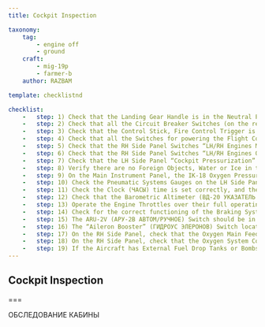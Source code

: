 ```yaml
---
title: Cockpit Inspection

taxonomy:
    tag:
        - engine off
        - ground
    craft: 
        - mig-19p
        - farmer-b
    author: RAZBAM

template: checklistnd

checklist:
    -   step: 1) Check that the Landing Gear Handle is in the Neutral Position and with the Latch Locked to prevent inadvertent operation.
    -   step: 2) Check that all the Circuit Breaker Switches (on the rear RH Side Panel) are in the on position and all the Safety Covers, where fitted to Switches, are Closed.
    -   step: 3) Check that the Control Stick, Fire Control Trigger is in it’s Safe Position.
    -   step: 4) Check that all the Switches for powering the Flight Control Instruments and Avionics on the RH Side Panel are in the Off position.
    -   step: 5) Check that the RH Side Panel Switches “LH/RH Engines Military Power and Afterburner” (АВАРИЙН ОТКЛЮЧЕН ФОРСАЖА МАИСИМАЛ ЛЕВ/ПРАВ ДВИГ) are On.
    -   step: 6) Check that the RH Side Panel Switches “LH/RH Engines Oil Cut-Off Valves” (ПЕРЕКР КРАН ДАВЛЕН МАСЛА ЛЕВОГО/ ПРАВОГО ДВИГ) are On.
    -   step: 7) Check that the LH Side Panel “Cockpit Pressurization” Lever and “Cockpit Ventilation” (ВЕНТИЛЯЦИЯ КАБИНЫ) Switch are in the Open position.
    -   step: 8) Verify there are no Foreign Objects, Water or Ice in the Cockpit.
    -   step: 9) On the Main Instrument Panel, the IK-18 Oxygen Pressure and Flow Indicator (ИК-18 ИНДИКАТОР КИСЛОРОДА) is indicating a pressure of 130-150 kg/cm2.
    -   step: 10) Check the Pneumatic Systems Gauges on the LH Side Panel. The nominal pressures should be<br /> Main Pneumatic System<br />МАКСИМ. ДАВЛЕНИЕ В ОСНОВНОМ БАЛЛОНЕ 130-150 kg/cm2<br /> Landing Gear Emergency Deployment System<br />ДАВЛЕНИЕ В АВАРИЙНОЙ БАЛЛОНЕ ШАССИ 50 kg/cm2<br /> Flaps Emergency Deployment System<br />ДАВЛЕНИЕ В АВАРИЙНОЙ БАЛЛОНЕ ЗАКРЫЛКОВ 110-130 kg/cm2<br /> Canopy Pressurization System 50 kg/cm2
    -   step: 11) Check the Clock (ЧАСЫ) time is set correctly, and the Chronometer is zeroed ready for Engine starts.
    -   step: 12) Check that the Barometric Altimeter (ВД-20 УКАЗАТЕЛЬ ВЫСОТЫ) is set to 0m and make sure that it corresponds to the QFE Barometric Pressure given by the Tower.
    -   step: 13) Operate the Engine Throttles over their full operating range to check for free movement and that their respective locks in the “Stop” (СТОП) and “Idle” (МАЛЫЙ ГАЗ) positions are operating correctly.
    -   step: 14) Check for the correct functioning of the Braking System by operating the Brake Lever on the Control Stick and observing the MA-12 Dual Brake Pressure Indicator (ДВУХ-СТРЕЛОЧНЫЙ МАНОМЕТР ТОРМОЗОВ) located on the lower part of the Main Instrument Panel. It should read 5 kg/cm2 when you start to operate the Brake Lever and 10+0.5 kg/cm2 when the Braking Lever is fully operated. Check the MA-12 Dual Brake Pressure Indicator for accurate and simultaneous braking/un-braking when operating the respective foot pedals.
    -   step: 15) The ARU-2V (АРУ-2В АВТОМ/РУЧНОЕ) Switch should be in the “AUTO” (АВТОМ) position.
    -   step: 16) The “Aileron Booster” (ГИДРОУС ЭЛЕРОНОВ) Switch located on the horizontal LH Side Panel should be in the On position.
    -   step: 17) On the RH Side Panel, check that the Oxygen Main Feed Valve is Fully Open.
    -   step: 18) On the RH Side Panel, check that the Oxygen System Control Panel Selectors are set to “Mix” (СМЕСЬ) and “Auto” (АВТ) respectively.
    -   step: 19) If the Aircraft has External Fuel Drop Tanks or Bombs fitted, check that both of the “Suspended Loads” ЛЕВОЕ/ПРАВОЕ ПОДВЕСКИ БОМБ lamps, located on the lower part of the Main Instrument Panel are illuminated.
---
```



## Cockpit Inspection

===

ОБСЛЕДОВАНИЕ КАБИНЫ
